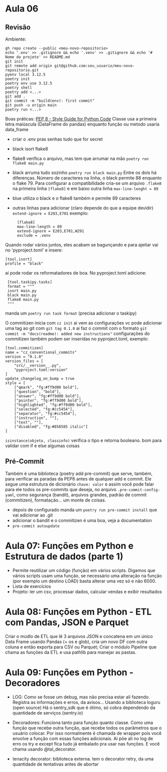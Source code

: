 # Aula 06
## Revisão
Ambiente:

    gh repo create --public <meu-novo-repositorio>
    echo '.env' >> .gitignore && echo '.venv' >> .gitignore && echo '# Nome do projeto' >> README.md
    git init
    git remote add origin git@github.com:seu_usuario/meu-novo-repositorio.git
    pyenv local 3.12.5
    poetry init
    poetry env use 3.12.5
    poetry shell
    poetry add <...>
    git add .
    git commit -m "build(env): first commit"
    git push -u origin main
    poetry run <...>
Boas práticas: [PEP 8 - Style Guide for Python Code](https://peps.python.org/pep-0008/)
Classe usa a primeira letra maiúscula (DataFrame do pandas) enquanto função ou metodo usaria data_frame
* criar o .env pras senhas tudo que for secret
- black isort flake8
* flake8 verifica o arquivo, mas tem que arrumar na mão `poetry run flake8 main.py`
* black arruma tudo sozinho `poetry run black main.py`
Entre os dois há diferenças. Número de caracteres na linha, o black permite 88 enquanto o flake 79. Para configurar a compatibilidade cria-se um arquivo `.flake8` na primeira linha `[flake8]` e em baixo outra linha `max-line-lenght = 89`
* blue utiliza o black e o flake8 também e permite 89 caracteres
* outras linhas para adicionar (claro depende do que a equipe devidir) `extend-ignore = E203,E701`
exemplo:

        [flake8]
        max-line-length = 89
        extend-ignore = E203,E701,W291
        exclude = .venv

Quando rodar vários juntos, eles acabam se bagunçando e para ajeitar vai no 'pyproject.toml' e insere:

    [tool.isort]
    profile = "black"

aí pode rodar os reformatadores de boa. No pyproject.toml adicione:

     [tool.taskipy.tasks]
     format = """
     isort main.py
     black main.py
     flake8 main.py
     """

manda um `poetry run task format` (precisa adicionar o taskipy)

O commitizen inicia com `cz init` ai vem as configurações vc pode adicionar uma tag ao git com `git tag 0.1.0` ai faz o commit com o formato `git commit -m "docs(readme): added new instructions"`
configurações do commitizen também podem ser inseridas no pyproject.toml, exemplo:

    [tool.commitizen]
    name = "cz_conventional_commits"
    version = "0.1.0"
    version_files = [
        "src/__version__.py",
        "pyproject.toml:version"
    ]
    update_changelog_on_bump = true
    style = [
        ["qmark", "fg:#ff9d00 bold"],
        ["question", "bold"],
        ["answer", "fg:#ff9d00 bold"],
        ["pointer", "fg:#ff9d00 bold"],
        ["highlighted", "fg:#ff9d00 bold"],
        ["selected", "fg:#cc5454"],
        ["separator", "fg:#cc5454"],
        ["instruction", ""],
        ["text", ""],
        ["disabled", "fg:#858585 italic"]
    ]

`isinstance(objeto, classinfo)` verifica o tipo e retorna booleano. bom para validar com if e else algumas coisas
## Pré-Commit
Também é uma biblioteca (poetry add pre-commit) que serve, também, para verificar as paradas da PEP8 antes de qualquer add e commit.
Ele segue uma estrutura de dicionário `chave: valor` e assim você pode falar para ele todos os pre-commits que deseja, no arquivo `.pre-commit-config-yaml`, como segurança (bandit), arquivos grandes, padrão de commit (commitizen), formatação... um monte de coisas.
* depois de configurado manda um `poetry run pre-commit install` que vai adicionar ao .git
* adicionar o bandit e o commitizen é uma boa, veja a documentation
* `pre-commit autoupdate`

# Aula 07: Funções em Python e Estrutura de dados (parte 1)
* Permite reutilizar um código (função) em vários scripts.
Digamos que vários scripts usam uma função, se necessário uma alteração na função (por exemplo um destino LOAD) basta alterar uma vez só e não 6000.
* Lista de exercícios
* Projeto: ler um csv, processar dados, calcular vendas e exibir resultados

# Aula 08: Funções em Python - ETL com Pandas, JSON e Parquet
Criar o múdlo de ETL que lê 3 arquivos JSON e concatena em um único Data Frame usando Pandas (+ os e glob), cria um novo DF com outra coluna e então exporta para CSV ou Parquet;
Criar o módulo Pipeline que chama as funções da ETL e usa pathlib para manejar as pastas.

# Aula 09: Funções em Python - Decoradores
* LOG: Como se fosse um debug, mas não precisa estar ali fazendo. Registra as informações e erros, da avisos...
    Usando a biblioteca loguru (open source)
    Há o sentry_sdk que é ótimo, só cobra dependendo da quantidade de serviços (sentry.io)

* Decoradores: Funciona tanto para função quanto classe. Como uma função que recebe outra função, que recebe todos os parâmetros que o usuário colocar. Por isso normalmente é chamada de wrapper pois você envolve a função com essas funções adicionais. Ai põe ali no log de erro os try e except fica tudo já embalado pra usar nas funções. E você chama usando @tal_decorator.

* tenacity decorator: biblioteca externa.
tem o decorator retry, da uma quantidade de tentativas antes de abortar
